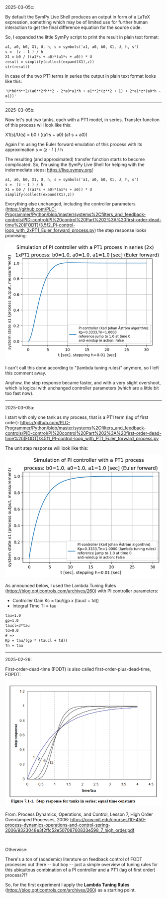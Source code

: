 2025-03-05c:

By default the SymPy Live Shell produces an output in form of a LaTeX expression, something which may be of limited use for further human interaction to get the final difference equation for the source code.

So, I expanded the little SymPy script to print the result in plain text format:

```
a1, a0, b0, X1, U, h, s = symbols('a1, a0, b0, X1, U, h, s')
s =  (z - 1 ) / h
X1 = b0 / ((a1*s + a0)*(a1*s + a0)) * U
result = simplify(collect(expand(X1),z))
str(result)
```

In case of the two PT1 terms in series the output in plain text format looks like this:

```
'U*b0*h**2/(a0**2*h**2 - 2*a0*a1*h + a1**2*(z**2 + 1) + 2*a1*z*(a0*h - a1))'
```



------

2025-03-05b:

Now let's put two tanks, each with a PT1 model, in series. Transfer function of this process will look like this:

X1(s)/U(s) = b0 / ((a1·s + a0)·(a1·s + a0))

Again I'm using the Euler forward emulation of this process with its approximation s ≈  (z - 1 ) / h

The resulting (and approximated) transfer function starts to become complicated. So, I'm using the SymPy Live Shell for helping with the indermediate steps: https://live.sympy.org/

```
a1, a0, b0, X1, U, h, s = symbols('a1, a0, b0, X1, U, h, s')
s =  (z - 1 ) / h
X1 = b0 / ((a1*s + a0)*(a1*s + a0)) * U
simplify(collect(expand(X1),z))
```

Everything else unchanged, including the controller parameters (https://github.com/PLC-Programmer/Python/blob/master/systems%2Cfilters_and_feedback-controls/PID-control/PI%20control%20Part%202%3A%20first-order-dead-time%20(FODT)/3.5f2_PI-control-loop_with_2xPT1_Euler_forward_process.py) the step response looks promising:

![plot](https://github.com/PLC-Programmer/Python/blob/master/systems%2Cfilters_and_feedback-controls/PID-control/PI%20control%20Part%202%3A%20first-order-dead-time%20(FODT)/3.5f2_PI-control-loop_with_2xPT1_Euler_forward_process.png)

 
I can't call this done according to "(lambda tuning rules)" anymore, so I left this comment away.

Anyhow, the step response became faster, and with a very slight overshoot, which is logical with unchanged controller parameters (which are a little bit too fast now).


------

2025-03-05a:

I start with only one tank as my process, that is a PT1 term (lag of first order): https://github.com/PLC-Programmer/Python/blob/master/systems%2Cfilters_and_feedback-controls/PID-control/PI%20control%20Part%202%3A%20first-order-dead-time%20(FODT)/3.5f1_PI-control-loop_with_PT1_Euler_forward_process.py

The unit step response will look like this:

![plot](https://github.com/PLC-Programmer/Python/blob/master/systems%2Cfilters_and_feedback-controls/PID-control/PI%20control%20Part%202%3A%20first-order-dead-time%20(FODT)/3.5f1_PI-control-loop_with_PT1_Euler_forward_process.png)

As announced below, I used the Lambda Tuning Rules (https://blog.opticontrols.com/archives/260) with PI controller parameters:

- Controller Gain Kc = tau/(gp x (taucl + td))
- Integral Time Ti = tau

```
tau=1.0
gp=1.0
taucl=3*tau
td=0.0
# =>
Kp = tau/(gp * (taucl + td))
Tn = tau
```



------
2025-02-26:

First-order-dead-time (FODT) is also called first-order-plus-dead-time, FOPDT:

![plot](https://github.com/PLC-Programmer/Python/blob/master/systems%2Cfilters_and_feedback-controls/PID-control/PI%20control%20Part%202%3A%20first-order-dead-time%20(FODT)/Step%20response%20for%20tanks%20in%20series.png)

From: Process Dynamics, Operations, and Control, Lesson 7, High Order Overdamped Processes, 2006: https://ocw.mit.edu/courses/10-450-process-dynamics-operations-and-control-spring-2006/9323048e3f2ffc52e50708760833e598_7_high_order.pdf

<br/>

Otherwise:

There's a ton of (academic) literature on feedback control of FODT processes out there -- but boy -- just a simple overview of tuning rules for this ubiquitous combination of a PI controller and a PT1 (lag of first order) process?!?

So, for the first experiment I apply the **Lambda Tuning Rules** (https://blog.opticontrols.com/archives/260) as a starting point.

